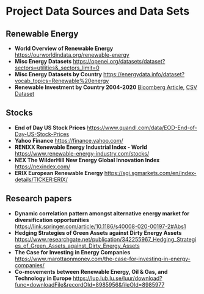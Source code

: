 # Project Data Sources and Data Sets

## Renewable Energy 
* **World Overview of Renewable Energy** https://ourworldindata.org/renewable-energy
* **Misc Energy Datasets** https://openei.org/datasets/dataset?sectors=utilities&_sectors_limit=0
* **Misc Energy Datasets by Country** https://energydata.info/dataset?vocab_topics=Renewable%20energy
* **Renewable Investment by Country 2004-2020** [Bloomberg Article](https://www.bloomberg.com/graphics/climate-change-data-green/investment.html), 
     [CSV Dataset](https://www.bloomberg.com/bbg-gfx/graphics-data/bgreen-dashboard/master/investment/investment.csv)
## Stocks 
* **End of Day US Stock Prices** https://www.quandl.com/data/EOD-End-of-Day-US-Stock-Prices
* **Yahoo Finance** https://finance.yahoo.com/
* **RENIXX Renewable Energy Industrial Index - World** https://www.renewable-energy-industry.com/stocks/
* **NEX The WilderHill New Energy Global Innovation Index** https://nexindex.com/
* **ERIX European Renewable Energy** https://sgi.sgmarkets.com/en/index-details/TICKER:ERIX/
## Research papers
* **Dynamic correlation pattern amongst alternative energy market for diversification opportunities** https://link.springer.com/article/10.1186/s40008-020-00197-2#Abs1
* **Hedging Strategies of Green Assets against Dirty Energy Assets** https://www.researchgate.net/publication/342255967_Hedging_Strategies_of_Green_Assets_against_Dirty_Energy_Assets
* **The Case for Investing in Energy Companies** https://www.marottaonmoney.com/the-case-for-investing-in-energy-companies/
* **Co-movements between Renewable Energy, Oil & Gas, and Technology in Europe** https://lup.lub.lu.se/luur/download?func=downloadFile&recordOId=8985956&fileOId=8985977
